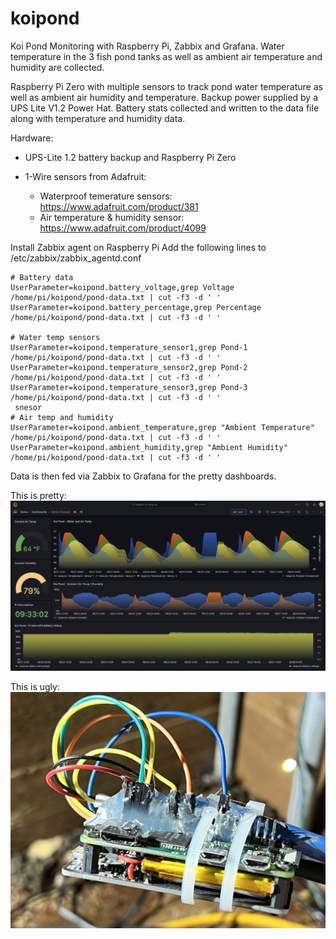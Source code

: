 # koipond
Koi Pond Monitoring with Raspberry Pi, Zabbix and Grafana.
Water temperature in the 3 fish pond tanks as well as ambient air temperature and humidity are collected.

Raspberry Pi Zero with multiple sensors to track pond water temperature as well as ambient air humidity and temperature.
Backup power supplied by a UPS Lite V1.2 Power Hat. 
Battery stats collected and written to the data file along with temperature and humidity data.

Hardware:
* UPS-Lite 1.2 battery backup and Raspberry Pi Zero

* 1-Wire sensors from Adafruit:
  * Waterproof temerature sensors: https://www.adafruit.com/product/381
  * Air temperature & humidity sensor: https://www.adafruit.com/product/4099


Install Zabbix agent on Raspberry Pi
Add the following lines to /etc/zabbix/zabbix_agentd.conf
```
# Battery data
UserParameter=koipond.battery_voltage,grep Voltage /home/pi/koipond/pond-data.txt | cut -f3 -d ' '
UserParameter=koipond.battery_percentage,grep Percentage /home/pi/koipond/pond-data.txt | cut -f3 -d ' '

# Water temp sensors
UserParameter=koipond.temperature_sensor1,grep Pond-1 /home/pi/koipond/pond-data.txt | cut -f3 -d ' '
UserParameter=koipond.temperature_sensor2,grep Pond-2 /home/pi/koipond/pond-data.txt | cut -f3 -d ' '
UserParameter=koipond.temperature_sensor3,grep Pond-3 /home/pi/koipond/pond-data.txt | cut -f3 -d ' '
 snesor
# Air temp and humidity
UserParameter=koipond.ambient_temperature,grep "Ambient Temperature" /home/pi/koipond/pond-data.txt | cut -f3 -d ' '
UserParameter=koipond.ambient_humidity,grep "Ambient Humidity" /home/pi/koipond/pond-data.txt | cut -f3 -d ' '
```

Data is then fed via Zabbix to Grafana for the pretty dashboards.

This is pretty:
![alt text](https://github.com/zinkwazi/koipond/blob/main/image.png?raw=true)

This is ugly:
![alt text](https://github.com/zinkwazi/koipond/blob/main/pi.jpg?raw=true)
